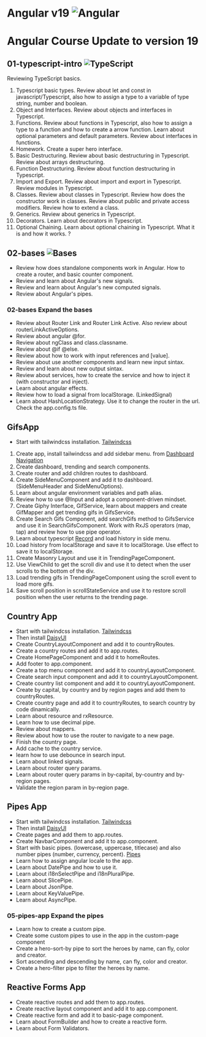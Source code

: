 # Angular v19 ![Angular](https://img.shields.io/badge/angular-%23DD0031.svg?style=for-the-badge&logo=angular&logoColor=white)

# Angular Course Update to version 19

## 01-typescript-intro ![TypeScript](https://img.shields.io/badge/typescript-%23007ACC.svg?style=for-the-badge&logo=typescript&logoColor=white)
Reviewing TypeScript basics.

01. Typescript basic types. Review about let and const in javascript/Typescript, also how to assign a type to a variable of type string, number and boolean.
02. Object and Interfaces. Review about objects and interfaces in Typescript.
03. Functions. Review about functions in Typescript, also how to assign a type to a function and how to create a arrow function. Learn about optional parameters and default parameters. Review about interfaces in functions.
04. Homework. Create a super hero interface.
05. Basic Destructuring. Review about basic destructuring in Typescript. Review about arrays destructuring.
06. Function Destructuring. Review about function destructuring in Typescript.
07. Import and Export. Review about import and export in Typescript. Review modules in Typescript.  
08. Classes. Review about classes in Typescript. Review how does the constructor work in classes. Review about public and private access modifiers. Review how to extend a class.
09. Generics. Review about generics in Typescript.
10. Decorators. Learn about decorators in Typescript.
11. Optional Chaining. Learn about optional chaining in Typescript. What it is and how it works. ? 

## 02-bases ![Bases](https://img.shields.io/badge/bases-%23DD0031.svg?style=for-the-badge&logo=angular&logoColor=white)
- Review how does standalone components work in Angular. How to create a router, and basic counter component.
- Review and learn about Angular's new signals.
- Review and learn about Angular's new computed signals.
- Review about Angular's pipes.
### 02-bases Expand the bases
- Review about Router Link and Router Link Active. Also review about routerLinkActiveOptions.
- Review about angular @for.
- Review about ngClass and class.classname.
- Review about @if @else.
- Review about how to work with input references and [value].
- Review about use another components and learn new input sintax.
- Review and learn about new output sintax.
- Review about services, how to create the service and how to inject it (with constructor and inject).
- Learn about angular effects.
- Review how to load a signal from localStorage. (LinkedSignal)
- Learn about HashLocationStrategy. Use it to change the router in the url. Check the app.config.ts file.

## GifsApp
- Start with tailwindcss installation. [Tailwindcss](https://tailwindcss.com/docs/installation/framework-guides/angular)
01. Create app, install tailwindcss and add sidebar menu. from [Dashboard Navigation](https://www.creative-tim.com/twcomponents/component/dashboard-navigation)
02. Create dashboard, trending and search components. 
03. Create router and add children routes to dashboard.
04. Create SideMenuComponent and add it to dashboard. (SideMenuHeader and SideMenuOptions).
05. Learn about angular environment variables and path alias.
06. Review how to use @Input and adopt a component-driven mindset.
07. Create Giphy Interface, GifService, learn about mappers and create GifMapper and get trending gifs in GifsService.
08. Create Search Gifs Component, add searchGifs method to GifsService and use it in SearchGifsComponent. Work with RxJS operators (map, tap) and review how to use pipe operator.
09. Learn about typescript [Record](https://www.typescriptlang.org/docs/handbook/utility-types.html#recordkeys-type) and load history in side menu. 
10. Load history from localStorage and save it to localStorage. Use effect to save it to localStorage. 
11. Create Masonry Layout and use it in TrendingPageComponent. 
12. Use ViewChild to get the scroll div and use it to detect when the user scrolls to the bottom of the div.
13. Load trending gifs in TrendingPageComponent using the scroll event to load more gifs.
14. Save scroll position in scrollStateService and use it to restore scroll position when the user returns to the trending page.

## Country App
- Start with tailwindcss installation. [Tailwindcss](https://tailwindcss.com/docs/installation/framework-guides/angular)
- Then install [DaisyUI](https://daisyui.com/docs/install/)
- Create CountryLayoutComponent and add it to countryRoutes.
- Create a country routes and add it to app.routes.
- Create HomePageComponent and add it to homeRoutes.
- Add footer to app.component.
- Create a top menu component and add it to countryLayoutComponent.
- Create search input component and add it to countryLayoutComponent.
- Create country list component and add it to countryLayoutComponent.
- Create by capital, by country and by region pages and add them to countryRoutes.
- Create country page and add it to countryRoutes, to search country by code dinamically.
- Learn about resource and rxResource.
- Learn how to use decimal pipe.
- Review about mappers.
- Review about how to use the router to navigate to a new page.
- Finish the country page.
- Add cache to the country service.
- learn how to use debounce in search input.
- Learn about linked signals.
- Learn about router query params.
- Learn about router query params in by-capital, by-country and by-region pages.
- Validate the region param in by-region page.

## Pipes App
- Start with tailwindcss installation. [Tailwindcss](https://tailwindcss.com/docs/installation/framework-guides/angular)
- Then install [DaisyUI](https://daisyui.com/docs/install/)
- Create pages and add them to app.routes.
- Create NavbarComponent and add it to app.component.
- Start with basic pipes. (lowercase, uppercase, titlecase) and also number pipes (number, currency, percent). [Pipes](https://angular.dev/guide/templates/pipes)
- Learn how to assign angular locale to the app.
- Learn about DatePipe and how to use it.
- Learn about i18nSelectPipe and i18nPluralPipe.
- Learn about SlicePipe.
- Learn about JsonPipe.
- Learn about KeyValuePipe.
- Learn about AsyncPipe.
### 05-pipes-app Expand the pipes
- Learn how to create a custom pipe.
- Create some custom pipes to use in the app in the custom-page component
- Create a hero-sort-by pipe to sort the heroes by name, can fly, color and creator.
- Sort ascending and descending by name, can fly, color and creator.
- Create a hero-filter pipe to filter the heroes by name.


## Reactive Forms App
- Create reactive routes and add them to app.routes.
- Create reactive layout component and add it to app.component.
- Create reactive form and add it to basic-page component.
- Learn about FormBuilder and how to create a reactive form.
- Learn about Form Validators.
